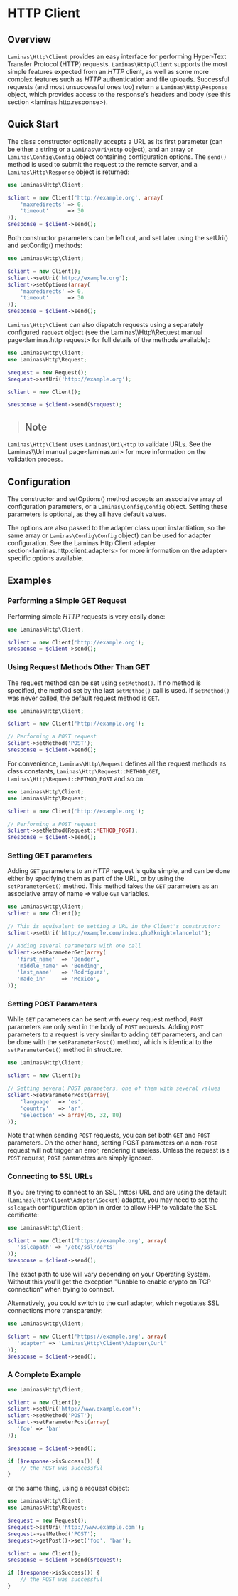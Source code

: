 # HTTP Client

## Overview

`Laminas\Http\Client` provides an easy interface for performing Hyper-Text Transfer Protocol (HTTP)
requests. `Laminas\Http\Client` supports the most simple features expected from an *HTTP* client, as
well as some more complex features such as *HTTP* authentication and file uploads. Successful
requests (and most unsuccessful ones too) return a `Laminas\Http\Response` object, which provides
access to the response's headers and body (see this
section &lt;laminas.http.response&gt;).

## Quick Start

The class constructor optionally accepts a URL as its first parameter (can be either a string or a
`Laminas\Uri\Http` object), and an array or `Laminas\Config\Config` object containing configuration
options. The `send()` method is used to submit the request to the remote server, and a
`Laminas\Http\Response` object is returned:

```php
use Laminas\Http\Client;

$client = new Client('http://example.org', array(
    'maxredirects' => 0,
    'timeout'      => 30
));
$response = $client->send();
```

Both constructor parameters can be left out, and set later using the setUri() and setConfig()
methods:

```php
use Laminas\Http\Client;

$client = new Client();
$client->setUri('http://example.org');
$client->setOptions(array(
    'maxredirects' => 0,
    'timeout'      => 30
));
$response = $client->send();
```

`Laminas\Http\Client` can also dispatch requests using a separately configured `request` object (see
the Laminas\\\\Http\\\\Request manual page&lt;laminas.http.request&gt; for full details of the methods
available):

```php
use Laminas\Http\Client;
use Laminas\Http\Request;

$request = new Request();
$request->setUri('http://example.org');

$client = new Client();

$response = $client->send($request);
```

> ## Note
`Laminas\Http\Client` uses `Laminas\Uri\Http` to validate URLs. See the Laminas\\\\Uri manual
page&lt;laminas.uri&gt; for more information on the validation process.

## Configuration

The constructor and setOptions() method accepts an associative array of configuration parameters, or
a `Laminas\Config\Config` object. Setting these parameters is optional, as they all have default
values.

The options are also passed to the adapter class upon instantiation, so the same array or
`Laminas\Config\Config` object) can be used for adapter configuration. See the Laminas Http Client adapter
section&lt;laminas.http.client.adapters&gt; for more information on the adapter-specific options
available.

## Examples

### Performing a Simple GET Request

Performing simple *HTTP* requests is very easily done:

```php
use Laminas\Http\Client;

$client = new Client('http://example.org');
$response = $client->send();
```

### Using Request Methods Other Than GET

The request method can be set using `setMethod()`. If no method is specified, the method set by the
last `setMethod()` call is used. If `setMethod()` was never called, the default request method is
`GET`.

```php
use Laminas\Http\Client;

$client = new Client('http://example.org');

// Performing a POST request
$client->setMethod('POST');
$response = $client->send();
```

For convenience, `Laminas\Http\Request` defines all the request methods as class constants,
`Laminas\Http\Request::METHOD_GET`, `Laminas\Http\Request::METHOD_POST` and so on:

```php
use Laminas\Http\Client;
use Laminas\Http\Request;

$client = new Client('http://example.org');

// Performing a POST request
$client->setMethod(Request::METHOD_POST);
$response = $client->send();
```

### Setting GET parameters

Adding `GET` parameters to an *HTTP* request is quite simple, and can be done either by specifying
them as part of the URL, or by using the `setParameterGet()` method. This method takes the `GET`
parameters as an associative array of name =&gt; value `GET` variables.

```php
use Laminas\Http\Client;
$client = new Client();

// This is equivalent to setting a URL in the Client's constructor:
$client->setUri('http://example.com/index.php?knight=lancelot');

// Adding several parameters with one call
$client->setParameterGet(array(
   'first_name'  => 'Bender',
   'middle_name' => 'Bending',
   'last_name'   => 'Rodríguez',
   'made_in'     => 'Mexico',
));
```

### Setting POST Parameters

While `GET` parameters can be sent with every request method, `POST` parameters are only sent in the
body of `POST` requests. Adding `POST` parameters to a request is very similar to adding `GET`
parameters, and can be done with the `setParameterPost()` method, which is identical to the
`setParameterGet()` method in structure.

```php
use Laminas\Http\Client;

$client = new Client();

// Setting several POST parameters, one of them with several values
$client->setParameterPost(array(
    'language'  => 'es',
    'country'   => 'ar',
    'selection' => array(45, 32, 80)
));
```

Note that when sending `POST` requests, you can set both `GET` and `POST` parameters. On the other
hand, setting POST parameters on a non-`POST` request will not trigger an error, rendering it
useless. Unless the request is a `POST` request, `POST` parameters are simply ignored.

### Connecting to SSL URLs

If you are trying to connect to an SSL (https) URL and are using the default
(`Laminas\Http\Client\Adapter\Socket`) adapter, you may need to set the `sslcapath` configuration
option in order to allow PHP to validate the SSL certificate:

```php
use Laminas\Http\Client;

$client = new Client('https://example.org', array(
   'sslcapath' => '/etc/ssl/certs'
));
$response = $client->send();
```

The exact path to use will vary depending on your Operating System. Without this you'll get the
exception "Unable to enable crypto on TCP connection" when trying to connect.

Alternatively, you could switch to the curl adapter, which negotiates SSL connections more
transparently:

```php
use Laminas\Http\Client;

$client = new Client('https://example.org', array(
   'adapter' => 'Laminas\Http\Client\Adapter\Curl'
));
$response = $client->send();
```

### A Complete Example

```php
use Laminas\Http\Client;

$client = new Client();
$client->setUri('http://www.example.com');
$client->setMethod('POST');
$client->setParameterPost(array(
   'foo' => 'bar'
));

$response = $client->send();

if ($response->isSuccess()) {
    // the POST was successful
}
```

or the same thing, using a request object:

```php
use Laminas\Http\Client;
use Laminas\Http\Request;

$request = new Request();
$request->setUri('http://www.example.com');
$request->setMethod('POST');
$request->getPost()->set('foo', 'bar');

$client = new Client();
$response = $client->send($request);

if ($response->isSuccess()) {
    // the POST was successful
}
```
